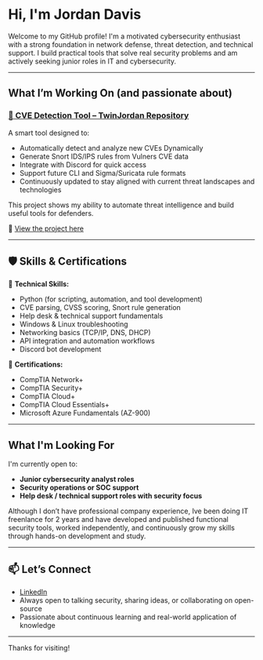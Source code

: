 #  Hi, I'm Jordan Davis 

Welcome to my GitHub profile! I'm a motivated cybersecurity enthusiast with a strong foundation in network defense, threat detection, and technical support. I build practical tools that solve real security problems and am actively seeking junior roles in IT and cybersecurity.

---

##  What I’m Working On (and passionate about)

### [🔗 CVE Detection Tool – TwinJordan Repository](https://github.com/Jordann04/TwinJordan)

A smart tool designed to:

- Automatically detect and analyze new CVEs Dynamically
- Generate Snort IDS/IPS rules from Vulners CVE data
- Integrate with Discord for quick access
- Support future CLI and Sigma/Suricata rule formats
- Continuously updated to stay aligned with current threat landscapes and technologies  

This project shows my ability to automate threat intelligence and build useful tools for defenders.

📌 [View the project here](https://github.com/Jordann04/TwinJordan)

---

## 🛡️ Skills & Certifications

🧠 **Technical Skills:**
- Python (for scripting, automation, and tool development)
- CVE parsing, CVSS scoring, Snort rule generation
- Help desk & technical support fundamentals
- Windows & Linux troubleshooting
- Networking basics (TCP/IP, DNS, DHCP)
- API integration and automation workflows
- Discord bot development

📜 **Certifications:**
- CompTIA Network+
- CompTIA Security+
- CompTIA Cloud+
- CompTIA Cloud Essentials+
- Microsoft Azure Fundamentals (AZ-900)

---

## What I'm Looking For 

I'm currently open to:

- **Junior cybersecurity analyst roles**
- **Security operations or SOC support**
- **Help desk / technical support roles with security focus**
 

Although I don’t have professional company experience, Ive been doing IT freenlance for 2 years and have developed and published functional security tools, worked independently, and continuously grow my skills through hands-on development and study.

---

## 📫 Let’s Connect

- [LinkedIn](https://www.linkedin.com/in/jordan-davis-363864354) 
-  Always open to talking security, sharing ideas, or collaborating on open-source 
-  Passionate about continuous learning and real-world application of knowledge 

---

Thanks for visiting!
<!---
Jordann04/Jordann04 is a ✨ special ✨ repository because its `README.md` (this file) appears on your GitHub profile.
You can click the Preview link to take a look at your changes.
--->
